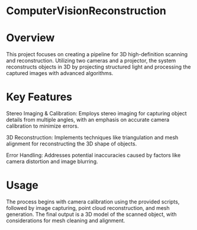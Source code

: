 # ComputerVisionReconstruction

# Overview
This project focuses on creating a pipeline for 3D high-definition scanning and reconstruction. Utilizing two cameras and a projector, the system reconstructs objects in 3D by projecting structured light and processing the captured images with advanced algorithms.

# Key Features
Stereo Imaging & Calibration: Employs stereo imaging for capturing object details from multiple angles, with an emphasis on accurate camera calibration to minimize errors.

3D Reconstruction: Implements techniques like triangulation and mesh alignment for reconstructing the 3D shape of objects.

Error Handling: Addresses potential inaccuracies caused by factors like camera distortion and image blurring.

# Usage
The process begins with camera calibration using the provided scripts, followed by image capturing, point cloud reconstruction, and mesh generation. The final output is a 3D model of the scanned object, with considerations for mesh cleaning and alignment.
